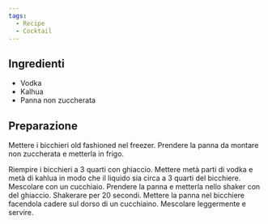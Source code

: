```yaml
---
tags:
  - Recipe
  - Cocktail
---
```



## Ingredienti
-   Vodka
-   Kalhua
-   Panna non zuccherata

## Preparazione

Mettere i bicchieri old fashioned nel freezer. Prendere la panna da montare non zuccherata e metterla in frigo.

Riempire i bicchieri a 3 quarti con ghiaccio. Mettere metà parti di vodka e metà di kahlua in modo che il liquido sia circa a 3 quarti del bicchiere. Mescolare con un cucchiaio. Prendere la panna e metterla nello shaker con del ghiaccio. Shakerare per 20 secondi. Mettere la panna nel bicchiere facendola cadere sul dorso di un cucchiaino. Mescolare leggermente e servire.